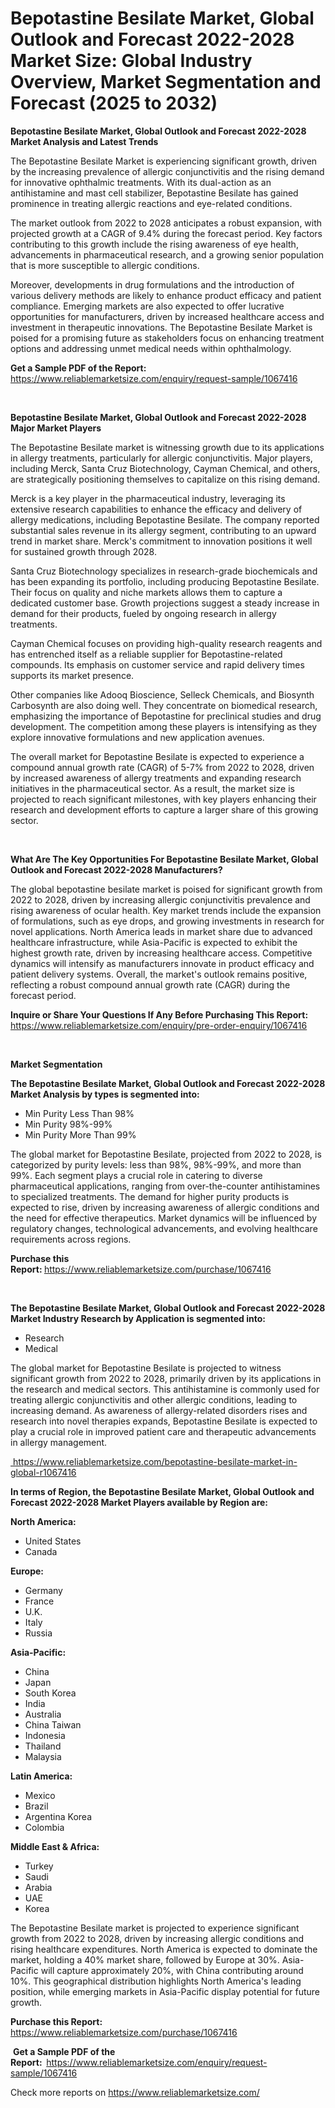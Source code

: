 <p><h1>Bepotastine Besilate Market, Global Outlook and Forecast 2022-2028 Market Size: Global Industry Overview, Market Segmentation and Forecast (2025 to 2032)</h1></p><p><strong>Bepotastine Besilate Market, Global Outlook and Forecast 2022-2028 Market Analysis and Latest Trends</strong></p>
<p><p>The Bepotastine Besilate Market is experiencing significant growth, driven by the increasing prevalence of allergic conjunctivitis and the rising demand for innovative ophthalmic treatments. With its dual-action as an antihistamine and mast cell stabilizer, Bepotastine Besilate has gained prominence in treating allergic reactions and eye-related conditions.</p><p>The market outlook from 2022 to 2028 anticipates a robust expansion, with projected growth at a CAGR of 9.4% during the forecast period. Key factors contributing to this growth include the rising awareness of eye health, advancements in pharmaceutical research, and a growing senior population that is more susceptible to allergic conditions.</p><p>Moreover, developments in drug formulations and the introduction of various delivery methods are likely to enhance product efficacy and patient compliance. Emerging markets are also expected to offer lucrative opportunities for manufacturers, driven by increased healthcare access and investment in therapeutic innovations. The Bepotastine Besilate Market is poised for a promising future as stakeholders focus on enhancing treatment options and addressing unmet medical needs within ophthalmology.</p></p>
<p><strong>Get a Sample PDF of the Report:&nbsp;</strong> <a href="https://www.reliablemarketsize.com/enquiry/request-sample/1067416?utm_campaign=2754&utm_medium=2&utm_source=Github&utm_content=ia&utm_term=21032025&utm_id=bepotastine-besilate-market-global-outlook-and-forecast-2022-2028">https://www.reliablemarketsize.com/enquiry/request-sample/1067416</a></p>
<p>&nbsp;</p>
<p><strong>Bepotastine Besilate Market, Global Outlook and Forecast 2022-2028 Major Market Players</strong></p>
<p><p>The Bepotastine Besilate market is witnessing growth due to its applications in allergy treatments, particularly for allergic conjunctivitis. Major players, including Merck, Santa Cruz Biotechnology, Cayman Chemical, and others, are strategically positioning themselves to capitalize on this rising demand.</p><p>Merck is a key player in the pharmaceutical industry, leveraging its extensive research capabilities to enhance the efficacy and delivery of allergy medications, including Bepotastine Besilate. The company reported substantial sales revenue in its allergy segment, contributing to an upward trend in market share. Merck's commitment to innovation positions it well for sustained growth through 2028.</p><p>Santa Cruz Biotechnology specializes in research-grade biochemicals and has been expanding its portfolio, including producing Bepotastine Besilate. Their focus on quality and niche markets allows them to capture a dedicated customer base. Growth projections suggest a steady increase in demand for their products, fueled by ongoing research in allergy treatments.</p><p>Cayman Chemical focuses on providing high-quality research reagents and has entrenched itself as a reliable supplier for Bepotastine-related compounds. Its emphasis on customer service and rapid delivery times supports its market presence.</p><p>Other companies like Adooq Bioscience, Selleck Chemicals, and Biosynth Carbosynth are also doing well. They concentrate on biomedical research, emphasizing the importance of Bepotastine for preclinical studies and drug development. The competition among these players is intensifying as they explore innovative formulations and new application avenues.</p><p>The overall market for Bepotastine Besilate is expected to experience a compound annual growth rate (CAGR) of 5-7% from 2022 to 2028, driven by increased awareness of allergy treatments and expanding research initiatives in the pharmaceutical sector. As a result, the market size is projected to reach significant milestones, with key players enhancing their research and development efforts to capture a larger share of this growing sector.</p></p>
<p>&nbsp;</p>
<p><strong>What Are The Key Opportunities For Bepotastine Besilate Market, Global Outlook and Forecast 2022-2028 Manufacturers?</strong></p>
<p><p>The global bepotastine besilate market is poised for significant growth from 2022 to 2028, driven by increasing allergic conjunctivitis prevalence and rising awareness of ocular health. Key market trends include the expansion of formulations, such as eye drops, and growing investments in research for novel applications. North America leads in market share due to advanced healthcare infrastructure, while Asia-Pacific is expected to exhibit the highest growth rate, driven by increasing healthcare access. Competitive dynamics will intensify as manufacturers innovate in product efficacy and patient delivery systems. Overall, the market's outlook remains positive, reflecting a robust compound annual growth rate (CAGR) during the forecast period.</p></p>
<p><strong>Inquire or Share Your Questions If Any Before Purchasing This Report:</strong> <a href="https://www.reliablemarketsize.com/enquiry/pre-order-enquiry/1067416?utm_campaign=2754&utm_medium=2&utm_source=Github&utm_content=ia&utm_term=21032025&utm_id=bepotastine-besilate-market-global-outlook-and-forecast-2022-2028">https://www.reliablemarketsize.com/enquiry/pre-order-enquiry/1067416</a></p>
<p>&nbsp;</p>
<p><strong>Market Segmentation</strong></p>
<p><strong>The Bepotastine Besilate Market, Global Outlook and Forecast 2022-2028 Market Analysis by types is segmented into:</strong></p>
<p><ul><li>Min Purity Less Than 98%</li><li>Min Purity 98%-99%</li><li>Min Purity More Than 99%</li></ul></p>
<p><p>The global market for Bepotastine Besilate, projected from 2022 to 2028, is categorized by purity levels: less than 98%, 98%-99%, and more than 99%. Each segment plays a crucial role in catering to diverse pharmaceutical applications, ranging from over-the-counter antihistamines to specialized treatments. The demand for higher purity products is expected to rise, driven by increasing awareness of allergic conditions and the need for effective therapeutics. Market dynamics will be influenced by regulatory changes, technological advancements, and evolving healthcare requirements across regions.</p></p>
<p><strong>Purchase this Report:&nbsp;</strong><a href="https://www.reliablemarketsize.com/purchase/1067416?utm_campaign=2754&utm_medium=2&utm_source=Github&utm_content=ia&utm_term=21032025&utm_id=bepotastine-besilate-market-global-outlook-and-forecast-2022-2028">https://www.reliablemarketsize.com/purchase/1067416</a></p>
<p>&nbsp;</p>
<p><strong>The Bepotastine Besilate Market, Global Outlook and Forecast 2022-2028 Market Industry Research by Application is segmented into:</strong></p>
<p><ul><li>Research</li><li>Medical</li></ul></p>
<p><p>The global market for Bepotastine Besilate is projected to witness significant growth from 2022 to 2028, primarily driven by its applications in the research and medical sectors. This antihistamine is commonly used for treating allergic conjunctivitis and other allergic conditions, leading to increasing demand. As awareness of allergy-related disorders rises and research into novel therapies expands, Bepotastine Besilate is expected to play a crucial role in improved patient care and therapeutic advancements in allergy management.</p></p>
<p><a href="https://www.reliablemarketsize.com/bepotastine-besilate-market-in-global-r1067416?utm_campaign=2754&utm_medium=2&utm_source=Github&utm_content=ia&utm_term=21032025&utm_id=bepotastine-besilate-market-global-outlook-and-forecast-2022-2028">&nbsp;https://www.reliablemarketsize.com/bepotastine-besilate-market-in-global-r1067416</a></p>
<p><strong>In terms of Region, the Bepotastine Besilate Market, Global Outlook and Forecast 2022-2028 Market Players available by Region are:</strong></p>
<p>
    <p> <strong> North America: </strong>
        <ul>
            <li>United States</li>
            <li>Canada</li>
        </ul>
        </p> 
    <p> <strong> Europe: </strong>
        <ul>
            <li>Germany</li>
            <li>France</li>
            <li>U.K.</li>
            <li>Italy</li>
            <li>Russia</li>
        </ul>
        </p> 
    <p> <strong> Asia-Pacific: </strong>
        <ul>
            <li>China</li>
            <li>Japan</li>
            <li>South Korea</li>
            <li>India</li>
            <li>Australia</li>
            <li>China Taiwan</li>
            <li>Indonesia</li>
            <li>Thailand</li>
            <li>Malaysia</li>
        </ul>
        </p> 
    <p> <strong> Latin America: </strong>
        <ul>
            <li>Mexico</li>
            <li>Brazil</li>
            <li>Argentina Korea</li>
            <li>Colombia</li>
        </ul>
        </p> 
    <p> <strong> Middle East & Africa: </strong>
        <ul>
            <li>Turkey</li>
            <li>Saudi</li>
            <li>Arabia</li>
            <li>UAE</li>
            <li>Korea</li>
        </ul>
    </p>
    </p>
<p><p>The Bepotastine Besilate market is projected to experience significant growth from 2022 to 2028, driven by increasing allergic conditions and rising healthcare expenditures. North America is expected to dominate the market, holding a 40% market share, followed by Europe at 30%. Asia-Pacific will capture approximately 20%, with China contributing around 10%. This geographical distribution highlights North America's leading position, while emerging markets in Asia-Pacific display potential for future growth.</p></p>
<p><strong>Purchase this Report: </strong><a href="https://www.reliablemarketsize.com/purchase/1067416?utm_campaign=2754&utm_medium=2&utm_source=Github&utm_content=ia&utm_term=21032025&utm_id=bepotastine-besilate-market-global-outlook-and-forecast-2022-2028">https://www.reliablemarketsize.com/purchase/1067416</a></p>
<p>&nbsp;<strong>Get a Sample PDF of the Report:&nbsp;&nbsp;</strong><a href="https://www.reliablemarketsize.com/enquiry/request-sample/1067416?utm_campaign=2754&utm_medium=2&utm_source=Github&utm_content=ia&utm_term=21032025&utm_id=bepotastine-besilate-market-global-outlook-and-forecast-2022-2028">https://www.reliablemarketsize.com/enquiry/request-sample/1067416</a></p>
<p><strong></strong></p>
<p>Check more reports on <a href="https://www.reliablemarketsize.com/?utm_campaign=2754&utm_medium=2&utm_source=Github&utm_content=ia&utm_term=21032025&utm_id=bepotastine-besilate-market-global-outlook-and-forecast-2022-2028">https://www.reliablemarketsize.com/</a></p>